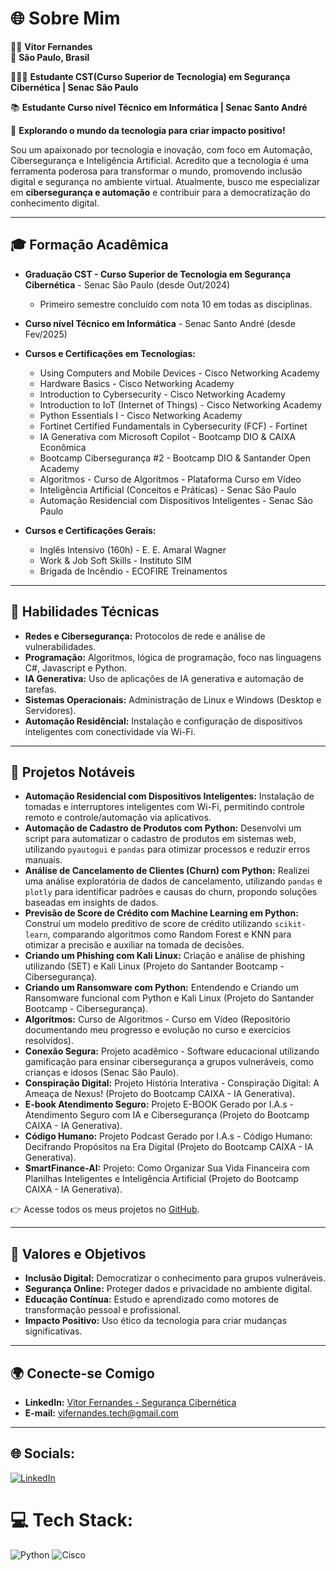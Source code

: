# 🌐 Sobre Mim  

👨‍💻 **Vitor Fernandes**  
📍 **São Paulo, Brasil**

👨🏻‍💻​ **Estudante CST(Curso Superior de Tecnologia) em Segurança Cibernética | Senac São Paulo**

📚​ **Estudante Curso nível Técnico em Informática | Senac Santo André**

🎯 **Explorando o mundo da tecnologia para criar impacto positivo!**

Sou um apaixonado por tecnologia e inovação, com foco em Automação, Cibersegurança e Inteligência Artificial. Acredito que a tecnologia é uma ferramenta poderosa para transformar o mundo, promovendo inclusão digital e segurança no ambiente virtual. Atualmente, busco me especializar em **cibersegurança e automação** e contribuir para a democratização do conhecimento digital.

---

## 🎓 **Formação Acadêmica**  
- **Graduação CST - Curso Superior de Tecnologia em Segurança Cibernética** - Senac São Paulo (desde Out/2024)  
  - Primeiro semestre concluído com nota 10 em todas as disciplinas.
- **Curso nível Técnico em Informática** - Senac Santo André (desde Fev/2025)
    
- **Cursos e Certificações em Tecnologias:**
  - Using Computers and Mobile Devices - Cisco Networking Academy 
  - Hardware Basics - Cisco Networking Academy  
  - Introduction to Cybersecurity - Cisco Networking Academy
  - Introduction to IoT (Internet of Things) - Cisco Networking Academy
  - Python Essentials I - Cisco Networking Academy
  - Fortinet Certified Fundamentals in Cybersecurity (FCF) - Fortinet 
  - IA Generativa com Microsoft Copilot - Bootcamp DIO & CAIXA Econômica
  - Bootcamp Cibersegurança #2 - Bootcamp DIO & Santander Open Academy
  - Algoritmos - Curso de Algoritmos - Plataforma Curso em Vídeo
  - Inteligência Artificial (Conceitos e Práticas) - Senac São Paulo
  - Automação Residencial com Dispositivos Inteligentes - Senac São Paulo 

- **Cursos e Certificações Gerais:**
  - Inglês Intensivo (160h) - E. E. Amaral Wagner
  - Work & Job Soft Skills - Instituto SIM
  - Brigada de Incêndio - ECOFIRE Treinamentos
       
---

## 🚀 **Habilidades Técnicas**  
- **Redes e Cibersegurança:** Protocolos de rede e análise de vulnerabilidades.
- **Programação:** Algoritmos, lógica de programação, foco nas linguagens C#, Javascript e Python.
- **IA Generativa:** Uso de aplicações de IA generativa e automação de tarefas.
- **Sistemas Operacionais:** Administração de Linux e Windows (Desktop e Servidores).
- **Automação Residêncial:** Instalação e configuração de dispositivos inteligentes com conectividade via Wi-Fi.

---

## 🧩 **Projetos Notáveis** 
- **Automação Residencial com Dispositivos Inteligentes:** Instalação de tomadas e interruptores inteligentes com Wi-Fi, permitindo controle remoto e controle/automação via aplicativos.
- **Automação de Cadastro de Produtos com Python:** Desenvolvi um script para automatizar o cadastro de produtos em sistemas web, utilizando `pyautogui` e `pandas` para otimizar processos e reduzir erros manuais. 
- **Análise de Cancelamento de Clientes (Churn) com Python:** Realizei uma análise exploratória de dados de cancelamento, utilizando `pandas` e `plotly` para identificar padrões e causas do churn, propondo soluções baseadas em insights de dados. 
- **Previsão de Score de Crédito com Machine Learning em Python:** Construí um modelo preditivo de score de crédito utilizando `scikit-learn`, comparando algoritmos como Random Forest e KNN para otimizar a precisão e auxiliar na tomada de decisões.
- **Criando um Phishing com Kali Linux:** Criação e análise de phishing utilizando (SET) e Kali Linux (Projeto do Santander Bootcamp - Cibersegurança). 
- **Criando um Ransomware com Python:** Entendendo e Criando um Ransomware funcional com Python e Kali Linux (Projeto do Santander Bootcamp - Cibersegurança).
- **Algoritmos:** Curso de Algoritmos - Curso em Vídeo (Repositório documentando meu progresso e evolução no curso e exercícios resolvidos). 
- **Conexão Segura:** Projeto acadêmico - Software educacional utilizando gamificação para ensinar cibersegurança a grupos vulneráveis, como crianças e idosos (Senac São Paulo). 
- **Conspiração Digital:** Projeto História Interativa - Conspiração Digital: A Ameaça de Nexus! (Projeto do Bootcamp CAIXA - IA Generativa).
- **E-book Atendimento Seguro:** Projeto E-BOOK Gerado por I.A.s - Atendimento Seguro com IA e Cibersegurança (Projeto do Bootcamp CAIXA - IA Generativa).
- **Código Humano:** Projeto Podcast Gerado por I.A.s - Código Humano: Decifrando Propósitos na Era Digital (Projeto do Bootcamp CAIXA - IA Generativa).
- **SmartFinance-AI:** Projeto: Como Organizar Sua Vida Financeira com Planilhas Inteligentes e Inteligência Artificial (Projeto do Bootcamp CAIXA - IA Generativa).


  

👉 Acesse todos os meus projetos no [GitHub](https://github.com/Vifernandestech).  

---

## 🌟 **Valores e Objetivos**  
- **Inclusão Digital:** Democratizar o conhecimento para grupos vulneráveis.  
- **Segurança Online:** Proteger dados e privacidade no ambiente digital.  
- **Educação Contínua:** Estudo e aprendizado como motores de transformação pessoal e profissional.  
- **Impacto Positivo:** Uso ético da tecnologia para criar mudanças significativas.  

---

## 🌍 **Conecte-se Comigo**  
- **LinkedIn:** [Vitor Fernandes - Segurança Cibernética](https://www.linkedin.com/in/vifernandescybersec)  
- **E-mail:** vifernandes.tech@gmail.com  

---


## 🌐 Socials:
[![LinkedIn](https://img.shields.io/badge/LinkedIn-%230077B5.svg?logo=linkedin&logoColor=white)](https://www.linkedin.com/in/vifernandescybersec) 

# 💻 Tech Stack:
![Python](https://img.shields.io/badge/python-3670A0?style=for-the-badge&logo=python&logoColor=ffdd54) ![Cisco](https://img.shields.io/badge/cisco-%23049fd9.svg?style=for-the-badge&logo=cisco&logoColor=black)
